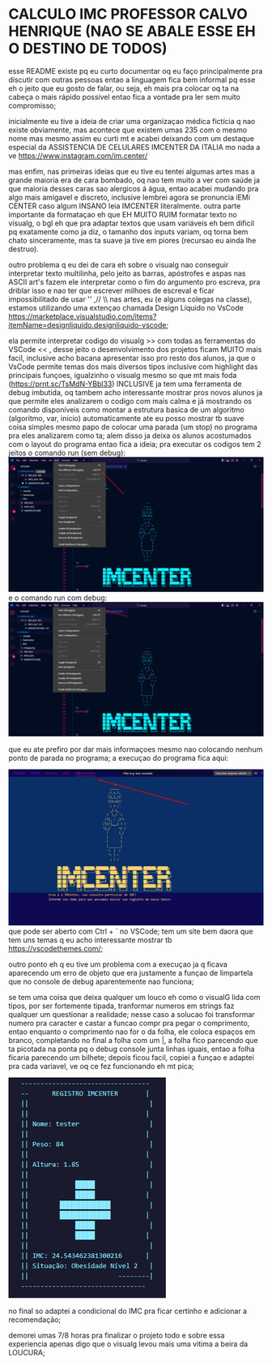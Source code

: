 # **CALCULO IMC PROFESSOR CALVO HENRIQUE (NAO SE ABALE ESSE EH O DESTINO DE TODOS)**

esse README existe pq eu curto documentar oq eu faço principalmente pra discutir com outras pessoas entao a linguagem fica bem informal pq esse eh o jeito que eu gosto de falar, ou seja, eh mais pra colocar oq ta na cabeça o mais rápido possível entao fica a vontade pra ler sem muito compromisso;

inicialmente eu tive a ideia de criar uma organizaçao médica fictícia q nao existe obviamente, mas acontece que existem umas 235 com o mesmo nome mas mesmo assim eu curti mt e acabei deixando com um destaque especial da ASSISTENCIA DE CELULARES IMCENTER DA ITALIA mo nada a ve
https://www.instagram.com/im.center/

mas enfim, nas primeiras ideias que eu tive eu tentei algumas artes mas a grande maioria era de cara bombado, oq nao tem muito a ver com saúde ja que maioria desses caras sao alergicos á água, entao acabei mudando pra algo mais amigavel e discreto, inclusive lembrei agora se pronuncia íEMí CENTER caso algum INSANO leia IMCENTER literalmente. outra parte importante da formataçao eh que EH MUITO RUIM formatar texto no visualg, o bgl eh que pra adaptar textos que usam variáveis eh bem dificil pq exatamente como ja diz, o tamanho dos inputs variam, oq torna bem chato sinceramente, mas ta suave ja tive em piores (recursao eu ainda lhe destruo).

outro problema q eu dei de cara eh sobre o visualg nao conseguir interpretar texto multilinha, pelo jeito as barras, apóstrofes e aspas nas ASCII art's fazem ele interpretar como o fim do argumento pro escreva, pra driblar isso e nao ter que escrever milhoes de escreval e ficar impossibilitado de usar ''  ,// \\\ nas artes, eu (e alguns colegas na classe), estamos utilizando uma extençao chamada Design Líquido no VsCode 
https://marketplace.visualstudio.com/items?itemName=designliquido.designliquido-vscode;

ela permite interpretar codigo do visualg >> com todas as ferramentas do VSCode << , desse jeito o desenvolvimento dos projetos ficam MUITO mais facil, inclusive acho bacana apresentar isso pro resto dos alunos, ja que o VsCode permite temas dos mais diversos tipos inclusive com highlight das principais funçoes, igualzinho o visualg mesmo so que mt mais foda (https://prnt.sc/TsMdN-YBbl33) INCLUSIVE ja tem uma ferramenta de debug imbutida, oq tambem acho interessante mostrar pros novos alunos ja que permite eles analizarem o codigo com mais calma e já mostrando os comando disponíveis como montar a estrutura basica de um algoritmo (algoritmo, var, inicio) automaticamente ate eu posso mostrar tb suave coisa simples mesmo papo de colocar uma parada (um stop) no programa pra eles analizarem como ta; alem disso ja deixa os alunos acostumados com o layout do programa entao fica a ideia; pra executar os codigos tem 2 jeitos o comando run (sem debug): ![run sem debug](image.png) e o comando run com debug: ![run com debug](image-1.png) 

que eu ate prefiro por dar mais informaçoes mesmo nao colocando nenhum ponto de parada no programa; a execuçao do programa fica aqui:

![debug console](image-2.png) que pode ser aberto com Ctrl + ` no VSCode; tem um site bem daora que tem uns temas q eu acho interessante mostrar tb https://vscodethemes.com/;

outro ponto eh q eu tive um problema com a execuçao ja q ficava aparecendo um erro de objeto que era justamente a funçao de limpartela que no console de debug aparentemente nao funciona;

se tem uma coisa que deixa qualquer um louco eh como o visualG lida com tipos, por ser fortemente tipada, tranformar numeros em strings faz qualquer um questionar a realidade; nesse caso a solucao foi transformar numero pra caracter e castar a funcao compr pra pegar o comprimento, entao enquanto o comprimento nao for o da folha, ele coloca espaços em branco, completando no final a folha com um |, a folha fico parecendo que ta picotada na ponta pq o debug console junta linhas iguais, entao a folha ficaria parecendo um bilhete; depois ficou facil, copiei a funçao e adaptei pra cada variavel, ve oq ce fez funcionando eh mt pica; 


![relatório](image-3.png)



no final so adaptei a condicional do IMC pra ficar certinho e adicionar a recomendação;

demorei umas 7/8 horas pra finalizar o projeto todo e sobre essa experiencia apenas digo que o visualg levou mais uma vitima a beira da LOUCURA;